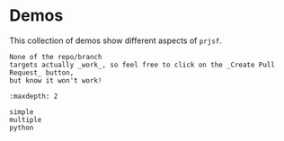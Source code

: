 # Demos

This collection of demos show different aspects of `prjsf`.

```{note}
None of the repo/branch
targets actually _work_, so feel free to click on the _Create Pull Request_ button,
but know it won't work!
```

```{toctree}
:maxdepth: 2

simple
multiple
python
```
